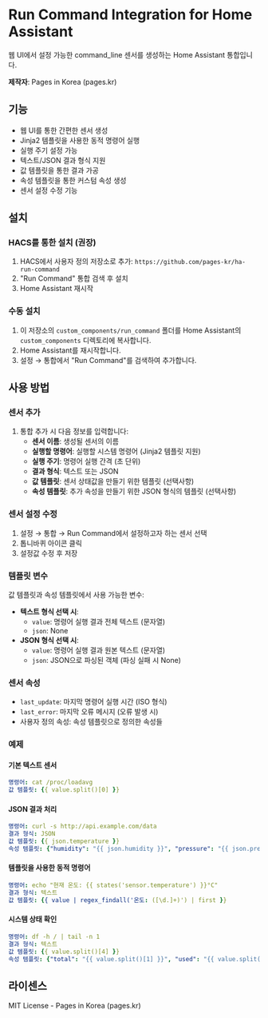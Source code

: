 # Run Command Integration for Home Assistant

웹 UI에서 설정 가능한 command_line 센서를 생성하는 Home Assistant 통합입니다.

**제작자**: Pages in Korea (pages.kr)

## 기능

- 웹 UI를 통한 간편한 센서 생성
- Jinja2 템플릿을 사용한 동적 명령어 실행
- 실행 주기 설정 가능
- 텍스트/JSON 결과 형식 지원
- 값 템플릿을 통한 결과 가공
- 속성 템플릿을 통한 커스텀 속성 생성
- 센서 설정 수정 기능

## 설치

### HACS를 통한 설치 (권장)

1. HACS에서 사용자 정의 저장소로 추가: `https://github.com/pages-kr/ha-run-command`
2. "Run Command" 통합 검색 후 설치
3. Home Assistant 재시작

### 수동 설치

1. 이 저장소의 `custom_components/run_command` 폴더를 Home Assistant의 `custom_components` 디렉토리에 복사합니다.
2. Home Assistant를 재시작합니다.
3. 설정 → 통합에서 "Run Command"를 검색하여 추가합니다.

## 사용 방법

### 센서 추가

1. 통합 추가 시 다음 정보를 입력합니다:
   - **센서 이름**: 생성될 센서의 이름
   - **실행할 명령어**: 실행할 시스템 명령어 (Jinja2 템플릿 지원)
   - **실행 주기**: 명령어 실행 간격 (초 단위)
   - **결과 형식**: 텍스트 또는 JSON
   - **값 템플릿**: 센서 상태값을 만들기 위한 템플릿 (선택사항)
   - **속성 템플릿**: 추가 속성을 만들기 위한 JSON 형식의 템플릿 (선택사항)

### 센서 설정 수정

1. 설정 → 통합 → Run Command에서 설정하고자 하는 센서 선택
2. 톱니바퀴 아이콘 클릭
3. 설정값 수정 후 저장

### 템플릿 변수

값 템플릿과 속성 템플릿에서 사용 가능한 변수:
- **텍스트 형식 선택 시**:
  - `value`: 명령어 실행 결과 전체 텍스트 (문자열)
  - `json`: None
- **JSON 형식 선택 시**:
  - `value`: 명령어 실행 결과 원본 텍스트 (문자열)
  - `json`: JSON으로 파싱된 객체 (파싱 실패 시 None)

### 센서 속성

- `last_update`: 마지막 명령어 실행 시간 (ISO 형식)
- `last_error`: 마지막 오류 메시지 (오류 발생 시)
- 사용자 정의 속성: 속성 템플릿으로 정의한 속성들

### 예제

#### 기본 텍스트 센서
```yaml
명령어: cat /proc/loadavg
값 템플릿: {{ value.split()[0] }}
```

#### JSON 결과 처리
```yaml
명령어: curl -s http://api.example.com/data
결과 형식: JSON
값 템플릿: {{ json.temperature }}
속성 템플릿: {"humidity": "{{ json.humidity }}", "pressure": "{{ json.pressure }}", "raw_data": "{{ value }}"}
```

#### 템플릿을 사용한 동적 명령어
```yaml
명령어: echo "현재 온도: {{ states('sensor.temperature') }}°C"
결과 형식: 텍스트
값 템플릿: {{ value | regex_findall('온도: ([\d.]+)') | first }}
```

#### 시스템 상태 확인
```yaml
명령어: df -h / | tail -n 1
결과 형식: 텍스트
값 템플릿: {{ value.split()[4] }}
속성 템플릿: {"total": "{{ value.split()[1] }}", "used": "{{ value.split()[2] }}", "available": "{{ value.split()[3] }}"}
```

## 라이센스

MIT License - Pages in Korea (pages.kr)
